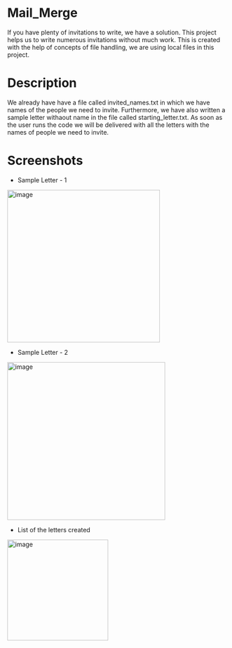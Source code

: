 # Mail_Merge
If you have plenty of invitations to write, we have a solution. This project helps us to write numerous invitations without much work. This is created with the help of concepts of file handling, we are using local files in this project. 

# Description

We already have have a file called invited_names.txt in which we have names of the people we need to invite. Furthermore, we have also written a sample letter  withaout name in the file called starting_letter.txt. As soon as the user runs the code we will be delivered with all the letters with the names of people we need to invite.

# Screenshots
* Sample Letter - 1 

<img width="348" alt="image" src="https://user-images.githubusercontent.com/103064401/188073212-fdd531f7-d637-4fd0-aaaa-d8404198c633.png">

* Sample Letter - 2

<img width="360" alt="image" src="https://user-images.githubusercontent.com/103064401/188073271-21627766-60c5-4450-a2f7-2f063ee0b61e.png">

* List of the letters created

<img width="230" alt="image" src="https://user-images.githubusercontent.com/103064401/188073359-3149b163-154b-4806-923a-a9a911524004.png">

